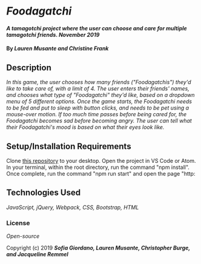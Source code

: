 # _Foodagatchi_

#### _A tamagotchi project where the user can choose and care for multiple tamagotchi friends. November 2019_

#### By _**Lauren Musante and Christine Frank**_

## Description

_In this game, the user chooses how many friends ("Foodagatchis") they'd like to take care of, with a limit of 4. The user enters their friends' names, and chooses what type of "Foodagatchi" they'd like, based on a dropdown menu of 5 different options. Once the game starts, the Foodagatchi needs to be fed and put to sleep with button clicks, and needs to be pet using a mouse-over motion. If too much time passes before being cared for, the Foodagatchi becomes sad before becoming angry. The user can tell what their Foodagatchi's mood is based on what their eyes look like._

## Setup/Installation Requirements

Clone [this repository](https://github.com/LaurenMusante/Foodagatchi) to your desktop. Open the project in VS Code or Atom. In your terminal, within the root directory, run the command "npm install". Once complete, run the command "npm run start" and open the page "http: 

## Technologies Used

_JavaScript, jQuery, Webpack, CSS, Bootstrap, HTML_

### License

*Open-source*

Copyright (c) 2019 **_Sofia Giordano, Lauren Musante, Christopher Burge, and Jacqueline Remmel_**
